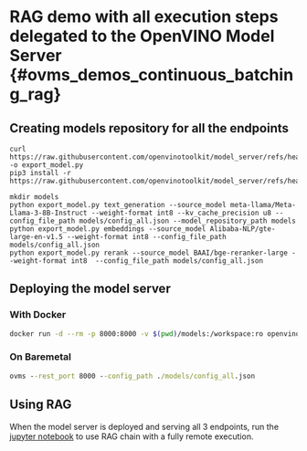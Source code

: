 # RAG demo with all execution steps delegated to the OpenVINO Model Server {#ovms_demos_continuous_batching_rag}


## Creating models repository for all the endpoints

```console
curl https://raw.githubusercontent.com/openvinotoolkit/model_server/refs/heads/releases/2025/1/demos/common/export_models/export_model.py -o export_model.py
pip3 install -r https://raw.githubusercontent.com/openvinotoolkit/model_server/refs/heads/releases/2025/1/demos/common/export_models/requirements.txt

mkdir models
python export_model.py text_generation --source_model meta-llama/Meta-Llama-3-8B-Instruct --weight-format int8 --kv_cache_precision u8 --config_file_path models/config_all.json --model_repository_path models 
python export_model.py embeddings --source_model Alibaba-NLP/gte-large-en-v1.5 --weight-format int8 --config_file_path models/config_all.json
python export_model.py rerank --source_model BAAI/bge-reranker-large --weight-format int8  --config_file_path models/config_all.json
```

## Deploying the model server


### With Docker
```bash
docker run -d --rm -p 8000:8000 -v $(pwd)/models:/workspace:ro openvino/model_server:latest --rest_port 8000 --config_path /workspace/config_all.json
```

### On Baremetal
```bat
ovms --rest_port 8000 --config_path ./models/config_all.json
```

## Using RAG

When the model server is deployed and serving all 3 endpoints, run the [jupyter notebook](https://github.com/openvinotoolkit/model_server/blob/releases/2025/1/demos/continuous_batching/rag/rag_demo.ipynb) to use RAG chain with a fully remote execution.